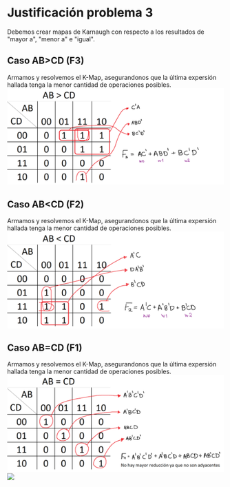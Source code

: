 # Justificación problema 3

Debemos crear mapas de Karnaugh con respecto a los resultados de "mayor a", "menor a" e "igual".

## Caso AB>CD (F3)
Armamos y resolvemos el K-Map, asegurandonos que la última expersión hallada tenga la menor cantidad de operaciones posibles.
<img src="problema3/kmap_ABmayorCD.PNG">

## Caso AB<CD (F2)
Armamos y resolvemos el K-Map, asegurandonos que la última expersión hallada tenga la menor cantidad de operaciones posibles.
<img src="problema3/kmap_ABmenorCD.png">

## Caso AB=CD (F1)
Armamos y resolvemos el K-Map, asegurandonos que la última expersión hallada tenga la menor cantidad de operaciones posibles.
<img src="problema3/kmap_ABigualCD.png">
![]("problema3/kmap_ABigualCD.png")
